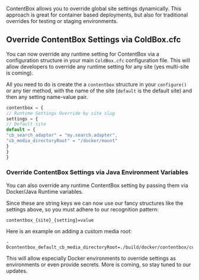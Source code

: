 ContentBox allows you to override global site settings dynamically.  This approach is great for container based deployments, but also for traditional overrides for testing or staging environments. 

## Override ContentBox Settings via ColdBox.cfc

You can now override any runtime setting for ContentBox via a configuration structure in your main `ColdBox.cfc` configuration file. This will allow developers to override any runtime setting for any site (yes multi-site is coming).

All you need to do is create the a `contentbox` structure in your `configure()` or any tier method, with the name of the site (`default` is the default site) and then any setting name-value pair.

```js
contentbox = {
// Runtime Settings Override by site slug
settings = {
// Default site
default = {
"cb_search_adapter" = "my.search.adapter",
"cb_media_directoryRoot" = "/docker/mount"
}
}
}
```

### Override ContentBox Settings via Java Environment Variables

You can also override any runtime ContentBox setting by passing them via Docker/Java Runtime variables.

Since these are string keys we can now use our fancy structures like the settings above, so you must adhere to our recognition pattern:

```
contentbox_{site}_{setting}=value
```

Here is an example on adding a custom media root:

```
-Dcontentbox_default_cb_media_directoryRoot=./build/docker/contentbox/content
```

This will allow especially Docker environments to override settings as environments or even provide secrets. More is coming, so stay tuned to our updates.